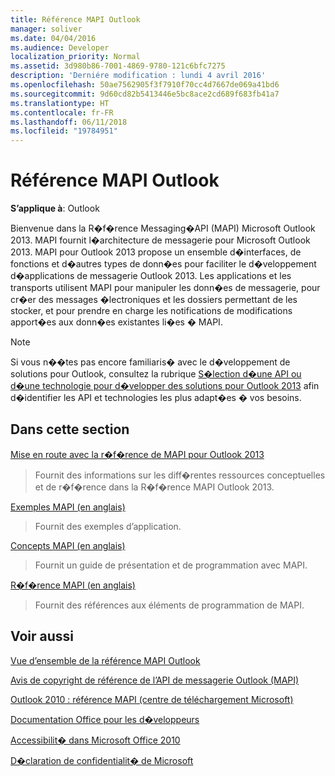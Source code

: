 ```yaml
---
title: Référence MAPI Outlook
manager: soliver
ms.date: 04/04/2016
ms.audience: Developer
localization_priority: Normal
ms.assetid: 3d980b86-7001-4869-9780-121c6bfc7275
description: 'Derniére modification : lundi 4 avril 2016'
ms.openlocfilehash: 50ae7562905f3f7910f70cc4d7667de069a41bd6
ms.sourcegitcommit: 9d60cd82b5413446e5bc8ace2cd689f683fb41a7
ms.translationtype: HT
ms.contentlocale: fr-FR
ms.lasthandoff: 06/11/2018
ms.locfileid: "19784951"
---
```

# <a name="outlook-mapi-reference"></a>Référence MAPI Outlook

 
  
**S’applique à**: Outlook 
  
Bienvenue dans la R�f�rence Messaging�API (MAPI) Microsoft Outlook 2013. MAPI fournit l�architecture de messagerie pour Microsoft Outlook 2013. MAPI pour Outlook 2013 propose un ensemble d�interfaces, de fonctions et d�autres types de donn�es pour faciliter le d�veloppement d�applications de messagerie Outlook 2013. Les applications et les transports utilisent MAPI pour manipuler les donn�es de messagerie, pour cr�er des messages �lectroniques et les dossiers permettant de les stocker, et pour prendre en charge les notifications de modifications apport�es aux donn�es existantes li�es � MAPI.
  
> [!NOTE]
> Si vous n��tes pas encore familiaris� avec le d�veloppement de solutions pour Outlook, consultez la rubrique [S�lection d�une API ou d�une technologie pour d�velopper des solutions pour Outlook 2013](http://msdn.microsoft.com/fr-FR/library/jj900714.aspx) afin d�identifier les API et technologies les plus adapt�es � vos besoins. 
  
## <a name="in-this-section"></a>Dans cette section

[Mise en route avec la r�f�rence de MAPI pour Outlook 2013](getting-started-with-the-outlook-mapi-reference.md)
  
> Fournit des informations sur les diff�rentes ressources conceptuelles et de r�f�rence dans la R�f�rence MAPI Outlook 2013.
    
[Exemples MAPI (en anglais)](mapi-samples.md)
  
> Fournit des exemples d’application.
    
[Concepts MAPI (en anglais)](mapi-concepts.md)
  
> Fournit un guide de présentation et de programmation avec MAPI.
    
[R�f�rence MAPI (en anglais)](mapi-reference.md)
  
> Fournit des références aux éléments de programmation de MAPI.
    
## <a name="see-also"></a>Voir aussi



[Vue d’ensemble de la référence MAPI Outlook](outlook-mapi-reference-overview.md)
  
[Avis de copyright de référence de l’API de messagerie Outlook (MAPI)](outlook-messaging-api-mapi-reference-copyright-notice.md)


[Outlook 2010 : référence MAPI (centre de téléchargement Microsoft)](http://www.microsoft.com/downloads/details.aspx?FamilyID=5f61a276-9c09-4c82-9b80-20dccad17a2a)
  
[Documentation Office pour les d�veloppeurs](http://msdn.microsoft.com/fr-FR/office/aa905365.aspx)
  
[Accessibilit� dans Microsoft Office 2010](http://www.microsoft.com/enable/products/office2010/default.aspx)
  
[D�claration de confidentialit� de Microsoft](https://privacy.microsoft.com/fr-FR/privacystatement)

